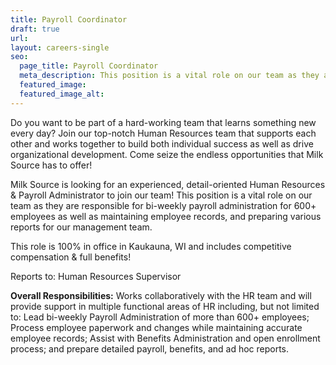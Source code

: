 ```yaml
---
title: Payroll Coordinator
draft: true
url: 
layout: careers-single
seo:
  page_title: Payroll Coordinator
  meta_description: This position is a vital role on our team as they are responsible for bi-weekly payroll administration for 600+ employees as well as maintaining employee records and preparing various reports for our management team. This role is 100% in office in Kaukauna, WI and includes competitive compensation & full benefits!
  featured_image: 
  featured_image_alt:
---
```


Do you want to be part of a hard-working team that learns something new every day? Join our top-notch Human Resources team that supports each other and works together to build both individual success as well as drive organizational development. Come seize the endless opportunities that Milk Source has to offer!

Milk Source is looking for an experienced, detail-oriented Human Resources & Payroll Administrator to join our team! This position is a vital role on our team as they are responsible for bi-weekly payroll administration for 600+ employees as well as maintaining employee records, and preparing various reports for our management team.

This role is 100% in office in Kaukauna, WI and includes competitive compensation & full benefits!

Reports to: Human Resources Supervisor

**Overall Responsibilities:** Works collaboratively with the HR team and will provide support in multiple functional areas of HR including, but not limited to: Lead bi-weekly Payroll Administration of more than 600+ employees; Process employee paperwork and changes while maintaining accurate employee records; Assist with Benefits Administration and open enrollment process; and prepare detailed payroll, benefits, and ad hoc reports.